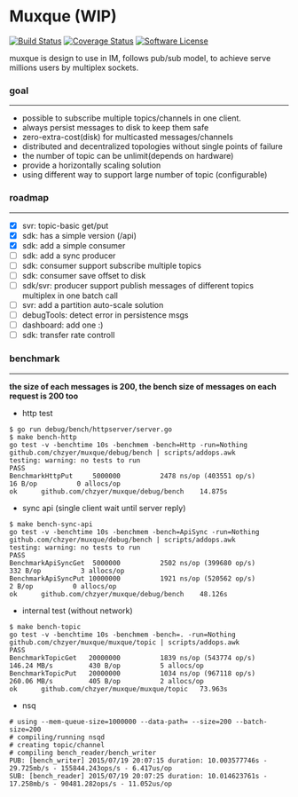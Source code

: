 # Muxque (WIP)

[![Build Status](https://travis-ci.org/chzyer/muxque.svg?branch=master)](https://travis-ci.org/chzyer/muxque)
[![Coverage Status](https://coveralls.io/repos/chzyer/muxque/badge.svg?branch=master&service=github)](https://coveralls.io/github/chzyer/muxque?branch=master)
[![Software License](https://img.shields.io/badge/license-MIT-brightgreen.svg)](LICENSE.md)

muxque is design to use in IM, follows pub/sub model, to achieve serve millions users by multiplex sockets.

### goal
---

* possible to subscribe multiple topics/channels in one client.
* always persist messages to disk to keep them safe
* zero-extra-cost(disk) for multicasted messages/channels
* distributed and decentralized topologies without single points of failure
* the number of topic can be unlimit(depends on hardware)
* provide a horizontally scaling solution
* using different way to support large number of topic (configurable)


### roadmap
---

* [x] svr: topic-basic get/put
* [x] sdk: has a simple version (/api)
* [x] sdk: add a simple consumer
* [ ] sdk: add a sync producer
* [ ] sdk: consumer support subscribe multiple topics
* [ ] sdk: consumer save offset to disk
* [ ] sdk/svr: producer support publish messages of different topics multiplex in one batch call
* [ ] svr: add a partition auto-scale solution
* [ ] debugTools: detect error in persistence msgs
* [ ] dashboard: add one :)
* [ ] sdk: transfer rate controll

### benchmark
---

**the size of each messages is 200, the bench size of messages on each request is 200 too**

* http test

```
$ go run debug/bench/httpserver/server.go
$ make bench-http
go test -v -benchtime 10s -benchmem -bench=Http -run=Nothing github.com/chzyer/muxque/debug/bench | scripts/addops.awk
testing: warning: no tests to run
PASS
BenchmarkHttpPut	 5000000	      2478 ns/op (403551 op/s) 		      16 B/op	       0 allocs/op
ok  	github.com/chzyer/muxque/debug/bench	14.875s
```

* sync api (single client wait until server reply)

```
$ make bench-sync-api
go test -v -benchtime 10s -benchmem -bench=ApiSync -run=Nothing github.com/chzyer/muxque/debug/bench | scripts/addops.awk
testing: warning: no tests to run
PASS
BenchmarkApiSyncGet	 5000000	      2502 ns/op (399680 op/s) 		     332 B/op	       3 allocs/op
BenchmarkApiSyncPut	10000000	      1921 ns/op (520562 op/s) 		       2 B/op	       0 allocs/op
ok  	github.com/chzyer/muxque/debug/bench	48.126s
```

* internal test (without network)

```
$ make bench-topic
go test -v -benchtime 10s -benchmem -bench=. -run=Nothing github.com/chzyer/muxque/muxque/topic | scripts/addops.awk
PASS
BenchmarkTopicGet	20000000	      1839 ns/op (543774 op/s) 		 146.24 MB/s	     430 B/op	       5 allocs/op
BenchmarkTopicPut	20000000	      1034 ns/op (967118 op/s) 		 260.06 MB/s	     405 B/op	       2 allocs/op
ok  	github.com/chzyer/muxque/muxque/topic	73.963s
```

* nsq

```
# using --mem-queue-size=1000000 --data-path= --size=200 --batch-size=200
# compiling/running nsqd
# creating topic/channel
# compiling bench_reader/bench_writer
PUB: [bench_writer] 2015/07/19 20:07:15 duration: 10.003577746s - 29.725mb/s - 155844.243ops/s - 6.417us/op
SUB: [bench_reader] 2015/07/19 20:07:25 duration: 10.014623761s - 17.258mb/s - 90481.282ops/s - 11.052us/op
```
